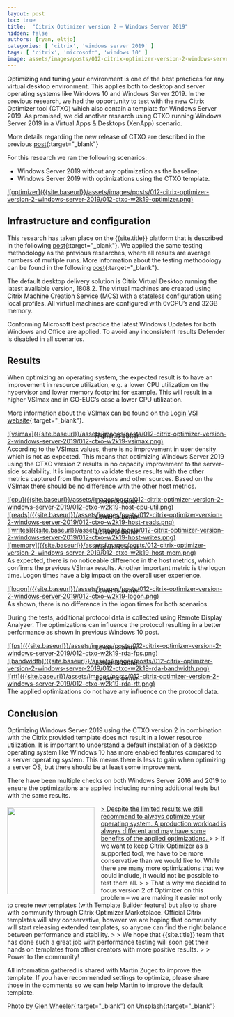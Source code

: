 ```yaml
---
layout: post
toc: true
title:  "Citrix Optimizer version 2 – Windows Server 2019"
hidden: false
authors: [ryan, eltjo]
categories: [ 'citrix', 'windows server 2019' ]
tags: [ 'citrix', 'microsoft', 'windows 10' ]
image: assets/images/posts/012-citrix-optimizer-version-2-windows-server-2019/012-ctxo-w2k19-feature-image.png
---
```

Optimizing and tuning your environment is one of the best practices for any virtual desktop environment. This applies both to desktop and server operating systems like Windows 10 and Windows Server 2019. In the previous research, we had the opportunity to test with the new Citrix Optimizer tool (CTXO) which also contain a template for Windows Server 2019. As promised, we did another research using CTXO running Windows Server 2019 in a Virtual Apps & Desktops (XenApp) scenario.

More details regarding the new release of CTXO are described in the previous [post]({site.baseurl}}/citrix-optimizer-version-2-windows-10-1809){:target="_blank"}

For this research we ran the following scenarios:

  * Windows Server 2019 without any optimization as the baseline;
  * Windows Server 2019 with optimizations using the CTXO template.

<a href="{{site.baseurl}}/assets/images/posts/012-citrix-optimizer-version-2-windows-server-2019/012-ctxo-w2k19-optimizer.png" data-lightbox="optimizer">
![optimizer]({{site.baseurl}}/assets/images/posts/012-citrix-optimizer-version-2-windows-server-2019/012-ctxo-w2k19-optimizer.png)
</a>

## Infrastructure and configuration
This research has taken place on the {{site.title}} platform that is described in the following [post]({{site.baseurl}}/architecture-and-hardware-setup-overview-2018){:target="_blank"}. We applied the same testing methodology as the previous researches, where all results are average numbers of multiple runs. More information about the testing methodology can be found in the following [post]({{site.baseurl}}/insight-in-the-testing-methodology){:target="_blank"}.

The default desktop delivery solution is Citrix Virtual Desktop running the latest available version, 1808.2. The virtual machines are created using Citrix Machine Creation Service (MCS) with a stateless configuration using local profiles. All virtual machines are configured with 6vCPU’s and 32GB memory.

Conforming Microsoft best practice the latest Windows Updates for both Windows and Office are applied. To avoid any inconsistent results Defender is disabled in all scenarios.

## Results
When optimizing an operating system, the expected result is to have an improvement in resource utilization, e.g. a lower CPU utilization on the hypervisor and lower memory footprint for example. This will result in a higher VSImax and in GO-EUC’s case a lower CPU utilization.

More information about the VSImax can be found on the [Login VSI website](https://www.loginvsi.com/blog-alias/login-vsi/481-calculating-maximum-virtual-desktop-capacity-vsimax-explained){:target="_blank"}.

<a href="{{site.baseurl}}/assets/images/posts/012-citrix-optimizer-version-2-windows-server-2019/012-ctxo-w2k19-vsimax.png" data-lightbox="vsimax">
![vsimax]({{site.baseurl}}/assets/images/posts/012-citrix-optimizer-version-2-windows-server-2019/012-ctxo-w2k19-vsimax.png)
</a>
<p align="center" style="margin-top: -30px;" >
  <i>Higher is better</i>
</p>

According to the VSImax values, there is no improvement in user density which is not as expected. This means that optimizing Windows Server 2019 using the CTXO version 2 results in no capacity improvement to the server-side scalability. It is important to validate these results with the other metrics captured from the hypervisors and other sources. Based on the VSImax there should be no difference with the other host metrics.

<a href="{{site.baseurl}}/assets/images/posts/012-citrix-optimizer-version-2-windows-server-2019/012-ctxo-w2k19-host-cpu-util.png" data-lightbox="cpu">
![cpu]({{site.baseurl}}/assets/images/posts/012-citrix-optimizer-version-2-windows-server-2019/012-ctxo-w2k19-host-cpu-util.png)
</a>
<p align="center" style="margin-top: -30px;" >
  <i>Lower is better</i>
</p>

<a href="{{site.baseurl}}/assets/images/posts/012-citrix-optimizer-version-2-windows-server-2019/012-ctxo-w2k19-host-reads.png" data-lightbox="reads">
![reads]({{site.baseurl}}/assets/images/posts/012-citrix-optimizer-version-2-windows-server-2019/012-ctxo-w2k19-host-reads.png)
</a>
<p align="center" style="margin-top: -30px;" >
  <i>Lower is better</i>
</p>

<a href="{{site.baseurl}}/assets/images/posts/012-citrix-optimizer-version-2-windows-server-2019/012-ctxo-w2k19-host-writes.png" data-lightbox="writes">
![writes]({{site.baseurl}}/assets/images/posts/012-citrix-optimizer-version-2-windows-server-2019/012-ctxo-w2k19-host-writes.png)
</a>
<p align="center" style="margin-top: -30px;" >
  <i>Lower is better</i>
</p>

<a href="{{site.baseurl}}/assets/images/posts/012-citrix-optimizer-version-2-windows-server-2019/012-ctxo-w2k19-host-mem.png" data-lightbox="memory">
![memory]({{site.baseurl}}/assets/images/posts/012-citrix-optimizer-version-2-windows-server-2019/012-ctxo-w2k19-host-mem.png)
</a>
<p align="center" style="margin-top: -30px;" >
  <i>Higher is better</i>
</p>

As expected, there is no noticeable difference in the host metrics, which confirms the previous VSImax results. Another important metric is the logon time. Logon times have a big impact on the overall user experience.

<a href="{{site.baseurl}}/assets/images/posts/012-citrix-optimizer-version-2-windows-server-2019/012-ctxo-w2k19-logon.png" data-lightbox="logon">
![logon]({{site.baseurl}}/assets/images/posts/012-citrix-optimizer-version-2-windows-server-2019/012-ctxo-w2k19-logon.png)
</a>
<p align="center" style="margin-top: -30px;" >
  <i>Lower is better</i>
</p>

As shown, there is no difference in the logon times for both scenarios.

During the tests, additional protocol data is collected using Remote Display Analyzer. The optimizations can influence the protocol resulting in a better performance as shown in previous Windows 10 post.

<a href="{{site.baseurl}}/assets/images/posts/012-citrix-optimizer-version-2-windows-server-2019/012-ctxo-w2k19-rda-fps.png" data-lightbox="fps">
![fps]({{site.baseurl}}/assets/images/posts/012-citrix-optimizer-version-2-windows-server-2019/012-ctxo-w2k19-rda-fps.png)
</a>
<p align="center" style="margin-top: -30px;" >
  <i>Lower is better</i>
</p>

<a href="{{site.baseurl}}/assets/images/posts/012-citrix-optimizer-version-2-windows-server-2019/012-ctxo-w2k19-rda-bandwidth.png" data-lightbox="bandwidth">
![bandwidth]({{site.baseurl}}/assets/images/posts/012-citrix-optimizer-version-2-windows-server-2019/012-ctxo-w2k19-rda-bandwidth.png)
</a>
<p align="center" style="margin-top: -30px;" >
  <i>Lower is better</i>
</p>

<a href="{{site.baseurl}}/assets/images/posts/012-citrix-optimizer-version-2-windows-server-2019/012-ctxo-w2k19-rda-rtt.png" data-lightbox="rtt">
![rtt]({{site.baseurl}}/assets/images/posts/012-citrix-optimizer-version-2-windows-server-2019/012-ctxo-w2k19-rda-rtt.png)
</a>
<p align="center" style="margin-top: -30px;" >
  <i>Lower is better</i>
</p>

The applied optimizations do not have any influence on the protocol data.

## Conclusion
Optimizing Windows Server 2019 using the CTXO version 2 in combination with the Citrix provided template does not result in a lower resource utilization. It is important to understand a default installation of a desktop operating system like Windows 10 has more enabled features compared to a server operating system. This means there is less to gain when optimizing a server OS, but there should be at least some improvement.

There have been multiple checks on both Windows Server 2016 and 2019 to ensure the optimizations are applied including running additional tests but with the same results.

<a href="{{site.baseurl}}/assets/images/posts/012-citrix-optimizer-version-2-windows-server-2019/012-ctxo-w2k19-rda-rtt.png" data-lightbox="rtt">
> <img style="width: 200px; float: left; margin-right: 15px; margin-top: 5px" src="{{site.baseurl}}/assets/images/posts/012-citrix-optimizer-version-2-windows-server-2019/012-ctxo-w2k19-martin-zugec.png"/> Despite the limited results we still recommend to always optimize your operating system. A production workload is always different and may have some benefits of the applied optimizations.
</a>
>
> If we want to keep Citrix Optimizer as a supported tool, we have to be more conservative than we would like to. While there are many more optimizations that we could include, it would not be possible to test them all.
>
> That is why we decided to focus version 2 of Optimizer on this problem – we are making it easier not only to create new templates (with Template Builder feature) but also to share with community through Citrix Optimizer Marketplace. Official Citrix templates will stay conservative, however we are hoping that community will start releasing extended templates, so anyone can find the right balance between performance and stability.
>
> We hope that {{site.title}} team that has done such a great job with performance testing will soon get their hands on templates from other creators with more positive results.
>
> Power to the community!

All information gathered is shared with Martin Zugec to improve the template. If you have recommended settings to optimize, please share those in the comments so we can help Martin to improve the default template.

Photo by [Glen Wheeler](https://unsplash.com/photos/gN3oQVVJDYo?utm_source=unsplash&utm_medium=referral&utm_content=creditCopyText){:target="_blank"} on [Unsplash](https://unsplash.com/search/photos/f1?utm_source=unsplash&utm_medium=referral&utm_content=creditCopyText){:target="_blank"}
